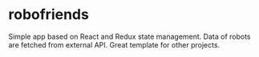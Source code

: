 # robofriends

Simple app based on React and Redux state management. Data of robots are fetched from external API. Great template for other projects.
